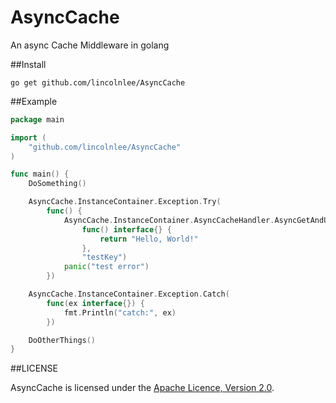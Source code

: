 AsyncCache
===========

An async Cache Middleware in golang

##Install

```shell
go get github.com/lincolnlee/AsyncCache

```

##Example

```go
package main

import (
	"github.com/lincolnlee/AsyncCache"
)

func main() {
	DoSomething()

	AsyncCache.InstanceContainer.Exception.Try(
		func() {
			AsyncCache.InstanceContainer.AsyncCacheHandler.AsyncGetAndUpdateData(
				func() interface{} {
					return "Hello, World!"
				},
				"testKey")
			panic("test error")
		})

	AsyncCache.InstanceContainer.Exception.Catch(
		func(ex interface{}) {
			fmt.Println("catch:", ex)
		})

	DoOtherThings()
}

```

##LICENSE

AsyncCache is licensed under the [Apache Licence, Version 2.0](http://www.apache.org/licenses/LICENSE-2.0.html).